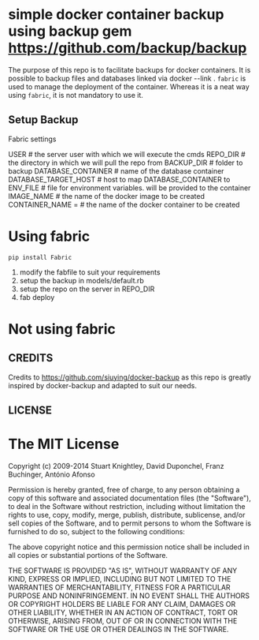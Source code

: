 # simple docker container backup using backup gem https://github.com/backup/backup

The purpose of this repo is to facilitate backups for docker containers.
It is possible to backup files and databases linked via docker --link .
```fabric``` is used to manage the deployment of the container. Whereas it is
a neat way using ```fabric```, it is not mandatory to use it.

## Setup Backup

Fabric settings

USER # the server user with which we will execute the cmds
REPO_DIR # the directory in which we will pull the repo from
BACKUP_DIR # folder to backup
DATABASE_CONTAINER # name of the database container
DATABASE_TARGET_HOST # host to map DATABASE_CONTAINER to
ENV_FILE # file for environment variables. will be provided to the container
IMAGE_NAME # the name of the docker image to be created
CONTAINER_NAME = # the name of the docker container to be created


# Using fabric

```pip install Fabric```

1. modify the fabfile to suit your requirements
2. setup the backup in models/default.rb
3. setup the repo on the server in REPO_DIR
4. fab deploy



# Not using fabric








## CREDITS

Credits to https://github.com/siuying/docker-backup as this repo is greatly inspired by docker-backup and
adapted to suit our needs.


## LICENSE

The MIT License
===============

Copyright (c) 2009-2014 Stuart Knightley, David Duponchel, Franz Buchinger, António Afonso

Permission is hereby granted, free of charge, to any person obtaining a copy
of this software and associated documentation files (the "Software"), to deal
in the Software without restriction, including without limitation the rights
to use, copy, modify, merge, publish, distribute, sublicense, and/or sell
copies of the Software, and to permit persons to whom the Software is
furnished to do so, subject to the following conditions:

The above copyright notice and this permission notice shall be included in
all copies or substantial portions of the Software.

THE SOFTWARE IS PROVIDED "AS IS", WITHOUT WARRANTY OF ANY KIND, EXPRESS OR
IMPLIED, INCLUDING BUT NOT LIMITED TO THE WARRANTIES OF MERCHANTABILITY,
FITNESS FOR A PARTICULAR PURPOSE AND NONINFRINGEMENT. IN NO EVENT SHALL THE
AUTHORS OR COPYRIGHT HOLDERS BE LIABLE FOR ANY CLAIM, DAMAGES OR OTHER
LIABILITY, WHETHER IN AN ACTION OF CONTRACT, TORT OR OTHERWISE, ARISING FROM,
OUT OF OR IN CONNECTION WITH THE SOFTWARE OR THE USE OR OTHER DEALINGS IN
THE SOFTWARE.
